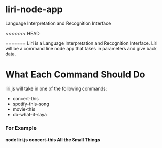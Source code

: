 # liri-node-app
Language Interpretation and Recognition Interface

<<<<<<< HEAD

=======
Liri is a Language Interpretation and Recognition Interface. Liri will be a command line node app that takes in parameters and give back data.

<h1> What Each Command Should Do </h1>
  
 liri.js will take in one of the following commands:
 
 <ul>
  <li>concert-this</li>
  
  <li>spotify-this-song</li>
  
  <li>movie-this</li>
  
  <li>do-what-it-saya</li>
 </ul>
 
 <h3>For Example</h3>
 
 <h4>node liri.js concert-this All the Small Things</h4>
 
 


